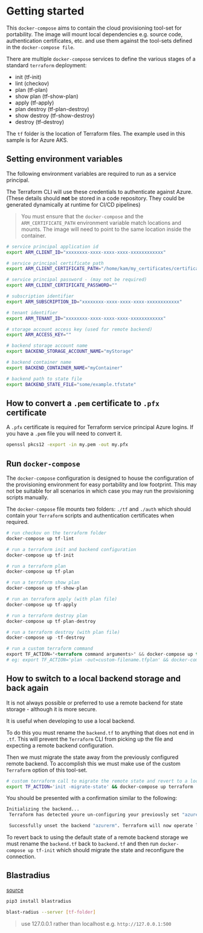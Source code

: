 # Getting started

This `docker-compose` aims to contain the cloud provisioning tool-set for portability.  The image will mount local dependencies e.g. source code, authentication certificates, etc. and use them against the tool-sets defined in the `docker-compose file`.  

There are multiple `docker-compose` services to define the various stages of a standard `terraform` deployment:

- init (tf-init)
- lint (checkov)
- plan (tf-plan)
- show plan (tf-show-plan)
- apply (tf-apply)
- plan destroy (tf-plan-destroy)
- show destroy (tf-show-destroy)
- destroy (tf-destroy)

The `tf` folder is the location of Terraform files. The example used in this sample is for Azure AKS.

## Setting environment variables

The following environment variables are required to run as a service principal.  

The Terraform CLI will use these credentials to authenticate against Azure.  (These details should **not** be stored in a code repository. They could be generated dynamically at runtime for CI/CD pipelines)

> You must ensure that the `docker-compose` and the `ARM_CERTIFICATE_PATH` environment variable match locations and mounts.  The image will need to point to the same location inside the container.

```bash
# service principal application id
export ARM_CLIENT_ID="xxxxxxxx-xxxx-xxxx-xxxx-xxxxxxxxxxxx"

# service principal certificate path
export ARM_CLIENT_CERTIFICATE_PATH="/home/kam/my_certificates/certificate.pfx"

# service principal password - (may not be required)
export ARM_CLIENT_CERTIFICATE_PASSWORD=""

# subscription identifier
export ARM_SUBSCRIPTION_ID="xxxxxxxx-xxxx-xxxx-xxxx-xxxxxxxxxxxx"

# tenant identifier
export ARM_TENANT_ID="xxxxxxxx-xxxx-xxxx-xxxx-xxxxxxxxxxxx"

# storage account access key (used for remote backend)
export ARM_ACCESS_KEY=""

# backend storage account name
export BACKEND_STORAGE_ACCOUNT_NAME="myStorage"

# backend container name 
export BACKEND_CONTAINER_NAME="myContainer"

# backend path to state file
export BACKEND_STATE_FILE="some/example.tfstate"
```

## How to convert a `.pem` certificate to `.pfx` certificate

A `.pfx` certificate is required for Terraform service principal Azure logins.  If you have a `.pem` file you will need to convert it.

```bash
openssl pkcs12 -export -in my.pem -out my.pfx
```

## Run `docker-compose`

The `docker-compose` configuration is designed to house the configuration of the provisioning environment for easy portability and low footprint.  This may not be suitable for all scenarios in which case you may run the provisioning scripts manually.

The `docker-compose` file mounts two folders: `./tf` and `./auth` which should contain your `Terraform` scripts and authentication certificates when required.

```terraform
# run checkov on the terraform folder
docker-compose up tf-lint

# run a terraform init and backend configuration
docker-compose up tf-init

# run a terraform plan
docker-compose up tf-plan

# run a terraform show plan
docker-compose up tf-show-plan

# run an terraform apply (with plan file)
docker-compose up tf-apply

# run a terraform destroy plan
docker-compose up tf-plan-destroy

# run a terraform destroy (with plan file)
docker-compose up -tf-destroy

# run a custom terraform command
export TF_ACTION='<terraform command arguments>' && docker-compose up terraform
# eg: export TF_ACTION='plan -out=custom-filename.tfplan' && docker-compose up terraform

```

## How to switch to a local backend storage and back again

It is not always possible or preferred to use a remote backend for state storage - although it is more secure.

It is useful when developing to use a local backend.  

To do this you must rename the `backend.tf` to anything that does not end in `.tf`.  This will prevent the `Terraform` CLI from picking up the file and expecting a remote backend configuration.  

Then we must migrate the state away from the previously configured remote backend.  To accomplish this we must make use of the custom `Terraform` option of this tool-set.

```bash
# custom terraform call to migrate the remote state and revert to a local backend
export TF_ACTION='init -migrate-state' && docker-compose up terraform
```

You should be presented with a confirmation similar to the following:

```bash
Initializing the backend...
 Terraform has detected youre un-configuring your previously set "azurerm" backend.

 Successfully unset the backend "azurerm". Terraform will now operate locally.
```

To revert back to using the default state of a remote backend storage we must rename the `backend.tf` back to `backend.tf` and then run `docker-compose up tf-init` which should migrate the state and reconfigure the connection.

## Blastradius

[source](https://github.com/28mm/blast-radius)

```bash
pip3 install blastradius

blast-radius --server [tf-folder]
```

> use 127.0.0.1 rather than localhost e.g. `http://127.0.0.1:500`
